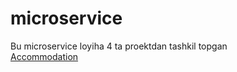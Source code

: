 # microservice

Bu microservice loyiha 4 ta proektdan tashkil topgan <br>
[Accommodation](https://github.com/bahriddin-abdusalomov/microservice/tree/main/src/Accommodation)
